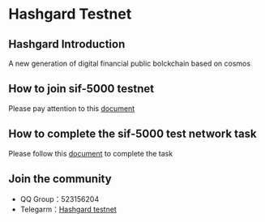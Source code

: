 # Hashgard Testnet
## Hashgard Introduction

A new generation of digital financial public bolckchain based on cosmos

## How to join sif-5000 testnet

Please pay attention to this [document](../docs/README.md)

## How to complete the sif-5000 test network task

Please follow this [document](../sif/sif-5000.md) to complete the task



## Join the community

- QQ Group：523156204
- Telegarm：[Hashgard testnet](https://t.me/joinchat/Gad-lBM6ne2s03toAz0WMg)

